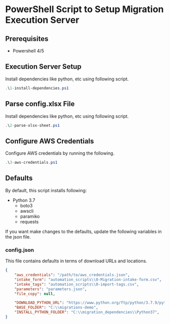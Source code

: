 # PowerShell Script to Setup Migration Execution Server

## Prerequisites

- Powershell 4/5

## Execution Server Setup

Install dependencies like python, etc using following script.

```ps1
.\1-install-dependencies.ps1
```

## Parse config.xlsx File

Install dependencies like python, etc using following script.

```ps1
.\2-parse-xlsx-sheet.ps1
```

## Configure AWS Credentials

Configure AWS credentials by running the following. 

```ps1
.\3-aws-credentials.ps1
```

## Defaults

By default, this script installs following:
  -  Python 3.7
     -  boto3
     -  awscli
     -  paramiko
     -  requests

If you want make changes to the defaults, update the following variables in the json file.

### config.json

This file contains defaults in terms of download URLs and locations.

```json
{
    "aws_credentials": "/path/to/aws_credentials.json",
    "intake_form": "automation_scripts\\0-Migration-intake-form.csv",
    "intake_tags": "automation_scripts\\0-import-tags.csv",
    "parameters": "parameters.json",
    "file_copy": null,

    "DOWNLOAD_PYTHON_URL": "https://www.python.org/ftp/python/3.7.9/python-3.7.9-amd64.exe",
    "BASE_FOLDER": "C:\\migrations-demo",
    "INSTALL_PYTHON_FOLDER": "C:\\migration_dependencies\\Python37",
}
```
